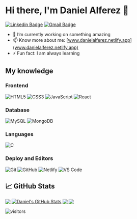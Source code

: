 # Hi there, I'm Daniel Alferez 👋

[![Linkedin Badge](https://img.shields.io/badge/-DanielAlferez-blue?style=flat-square&logo=Linkedin&logoColor=white&link=https://www.linkedin.com/in/daniel-camilo-alf%C3%A9rez-garc%C3%ADa-639786255/)](https://www.linkedin.com/in/daniel-camilo-alf%C3%A9rez-garc%C3%ADa-639786255/)
[![Gmail Badge](https://img.shields.io/badge/-dan.alferez1@gmail.com-c14438?style=flat-square&logo=Gmail&logoColor=white&link=dan.alferez1@gmail.com)](dan.alferez1@gmail.com)

- 🔭 I’m currently working on something amazing
- 📫 Know more about me: [www.danielalferez.netlify.app](www.danielalferez.netlify.app)
- ⚡ Fun fact: I am always learning

## My knowledge

### Frontend

![HTML5](https://img.shields.io/badge/-HTML5-%23E44D27?style=flat-square&logo=html5&logoColor=ffffff)
![CSS3](https://img.shields.io/badge/-CSS3-%231572B6?style=flat-square&logo=css3)
![JavaScript](https://img.shields.io/badge/-JavaScript-black?style=flat-square&logo=javascript)
![React](https://img.shields.io/badge/-React-%23282C34?style=flat-square&logo=react)

### Database

![MySQL](https://img.shields.io/badge/-MySQL-black?style=flat-square&logo=mysql)
![MongoDB](https://img.shields.io/badge/-MongoDB-black?style=flat-square&logo=mongodb)

### Languages

![C](https://img.shields.io/badge/-3d3d3d?style=flat&logo=c&logoColor=white&link=https://github.com/pranjaljain0)

### Deploy and Editors

![Git](https://img.shields.io/badge/-Git-black?style=flat-square&logo=git)
![GitHub](https://img.shields.io/badge/-GitHub-181717?style=flat-square&logo=github)
![Netlify](https://img.shields.io/badge/-Netlify-000000?style=flat-square&logo=netlify)
![VS Code](http://img.shields.io/badge/-VS%20Code-007ACC?style=flat-square&logo=visual-studio-code)


## &#x1f4c8; GitHub Stats

<a href="https://github.com/DanielAlferez/DanelAlferez">
  <img align="center" src="https://github-readme-stats.vercel.app/api/top-langs/?username=DanielAlferez&hide=java,html,css&title_color=ffffff&text_color=c9cacc&icon_color=2bbc8a&bg_color=1d1f21&langs_count=3" />
</a>
<a href="https://github.com/DanielAlferez/DanielAlferez">
  <img align="center" src="https://github-readme-stats.vercel.app/api?username=DanielAlferez&show_icons=true&line_height=27&count_private=true&title_color=ffffff&text_color=c9cacc&icon_color=2bbc8a&bg_color=1d1f21" alt="Daniel's GitHub Stats" />
</a>
<a href="https://github.com/DanielAlferez/Backend_Maria_Montessori">
  <img align="center" src="https://github-readme-stats.vercel.app/api/pin/?username=DanielAlferez&repo=Backend_Maria_Montessori&title_color=ffffff&text_color=c9cacc&icon_color=2bbc8a&bg_color=1d1f21" />
</a>
<a href="https://github.com/DanielAlferez/Frontend-Dentistore">
  <img align="center" src="https://github-readme-stats.vercel.app/api/pin/?username=DanielAlferez&repo=Frontend-Dentistore&title_color=ffffff&text_color=c9cacc&icon_color=2bbc8a&bg_color=1d1f21" />
</a>  


![visitors](https://visitor-badge.glitch.me/badge?page_id=DanielAlferez.DanielAlferez)
